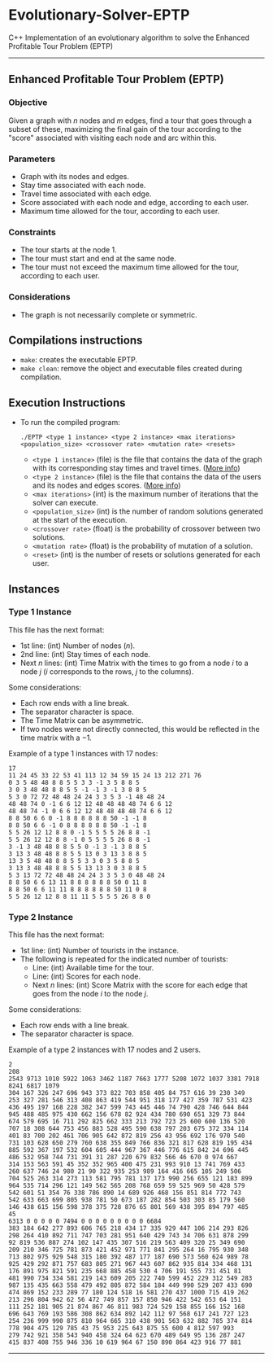 # Evolutionary-Solver-EPTP

C++ Implementation of an evolutionary algorithm to solve the Enhanced Profitable Tour Problem (EPTP)

---

## Enhanced Profitable Tour Problem (EPTP)

### Objective

Given a graph with $n$ nodes and $m$ edges, find a tour that goes through a subset of these, maximizing the final gain of the tour according to the "score" associated with visiting each node and arc within this.

### Parameters

- Graph with its nodes and edges.
- Stay time associated with each node.
- Travel time associated with each edge.
- Score associated with each node and edge, according to each user.
- Maximum time allowed for the tour, according to each user.

### Constraints

- The tour starts at the node 1.
- The tour must start and end at the same node.
- The tour must not exceed the maximum time allowed for the tour, according to each user.

### Considerations

- The graph is not necessarily complete or symmetric.


## Compilations instructions

- `make`: creates the executable EPTP.
- `make clean`: remove the object and executable files created during compilation.

## Execution Instructions

- To run the compiled program:

  `./EPTP <type 1 instance> <type 2 instance> <max iterations> <population_size> <crossover rate> <mutation rate> <resets>`

  - `<type 1 instance>` (file) is the file that contains the data of the graph with its corresponding stay times and travel times. ([More info](#type-1-instance))
  - `<type 2 instance>` (file) is the file that contains the data of the users and its nodes and edges scores. ([More info](#type-2-instance))
  - `<max iterations>` (int) is the maximum number of iterations that the solver can execute.
  - `<population_size>` (int) is the number of random solutions generated at the start of the execution.
  - `<crossover rate>` (float) is the probability of crossover between two solutions.
  - `<mutation rate>` (float) is the probability of mutation of a solution.
  - `<reset>` (int) is the number of resets or solutions generated for each user.
 
## Instances

### Type 1 Instance

This file has the next format:
- 1st line: (int) Number of nodes ($n$).
- 2nd line: (int) Stay times of each node.
- Next $n$ lines: (int) Time Matrix with the times to go from a node $i$ to a node $j$ ($i$ corresponds to the rows, $j$ to the columns).

Some considerations:

- Each row ends with a line break.
- The separator character is space.
- The Time Matrix can be asymmetric.
- If two nodes were not directly connected, this would be reflected in the time matrix with a −1.

Example of a type 1 instances with 17 nodes:

```text
17
11 24 45 33 22 53 41 113 12 34 59 15 24 13 212 271 76
0 3 5 48 48 8 8 5 5 3 3 -1 3 5 8 8 5
3 0 3 48 48 8 8 5 5 -1 -1 3 -1 3 8 8 5
5 3 0 72 72 48 48 24 24 3 3 5 3 -1 48 48 24
48 48 74 0 -1 6 6 12 12 48 48 48 48 74 6 6 12
48 48 74 -1 0 6 6 12 12 48 48 48 48 74 6 6 12
8 8 50 6 6 0 -1 8 8 8 8 8 8 50 -1 -1 8
8 8 50 6 6 -1 0 8 8 8 8 8 8 50 -1 -1 8
5 5 26 12 12 8 8 0 -1 5 5 5 5 26 8 8 -1
5 5 26 12 12 8 8 -1 0 5 5 5 5 26 8 8 -1
3 -1 3 48 48 8 8 5 5 0 -1 3 -1 3 8 8 5
3 13 3 48 48 8 8 5 5 13 0 3 13 3 8 8 5
13 3 5 48 48 8 8 5 5 3 3 0 3 5 8 8 5
3 13 3 48 48 8 8 5 5 13 13 3 0 3 8 8 5
5 3 13 72 72 48 48 24 24 3 3 5 3 0 48 48 24
8 8 50 6 6 13 11 8 8 8 8 8 8 50 0 11 8
8 8 50 6 6 11 11 8 8 8 8 8 8 50 11 0 8
5 5 26 12 12 8 8 11 11 5 5 5 5 26 8 8 0
```

### Type 2 Instance

This file has the next format:

- 1st line: (int) Number of tourists in the instance.
- The following is repeated for the indicated number of tourists:
  - Line: (int) Available time for the tour.
  - Line: (int) Scores for each node.
  - Next $n$ lines: (int) Score Matrix with the score for each edge that goes from the node $i$ to the node $j$.

Some considerations:

- Each row ends with a line break.
- The separator character is space.

Example of a type 2 instances with 17 nodes and 2 users.

```text
2
208
2543 9713 1010 5922 1063 3462 1187 7663 1777 5208 1072 1037 3381 7918 8241 6817 1079
304 167 326 247 696 943 373 822 703 858 405 84 757 616 39 230 349
253 327 281 546 313 408 863 419 544 951 318 177 427 359 787 531 423
436 495 197 168 228 382 347 599 743 445 446 74 790 428 746 644 844
945 488 485 975 430 662 156 678 82 924 434 780 690 651 329 73 844
674 579 695 16 711 292 825 662 333 213 792 723 25 600 600 136 520
707 18 308 644 753 456 883 528 495 590 638 797 203 675 372 334 114
401 83 700 202 461 706 905 642 872 819 256 43 956 692 176 970 540
731 103 628 650 279 760 638 355 849 766 836 321 817 628 819 195 434
885 592 367 197 532 604 605 444 967 367 446 776 615 842 24 696 445
486 532 958 744 731 391 31 287 220 679 832 566 46 670 0 974 667
314 153 563 591 45 352 352 965 400 475 231 993 910 13 741 769 433
260 637 746 24 980 21 90 322 935 253 989 164 416 665 105 249 506
704 525 263 314 273 113 581 795 781 137 173 990 256 655 121 183 899
964 535 714 296 121 149 562 565 208 768 659 59 525 969 50 428 579
542 601 51 354 76 338 786 890 14 689 926 468 156 851 814 772 743
542 633 663 699 805 938 781 50 673 187 282 854 503 303 85 179 560
146 438 615 156 598 378 375 728 876 65 801 569 438 395 894 797 485
45
6313 0 0 0 0 0 7494 0 0 0 0 0 0 0 0 0 6684
383 184 642 277 893 606 765 218 434 17 335 929 447 106 214 293 826
298 264 410 892 711 747 703 281 951 640 429 743 34 706 631 878 299
92 819 536 887 274 102 147 435 307 516 219 563 409 320 25 349 690
209 210 346 725 781 873 421 452 971 771 841 295 264 16 795 930 348
713 802 975 929 548 315 180 392 487 177 187 690 573 560 624 989 78
925 429 292 871 757 683 805 271 967 443 607 862 935 814 334 468 131
176 891 975 821 591 235 668 885 458 530 4 706 191 555 731 451 81
481 990 734 334 581 219 143 609 205 222 740 599 452 229 312 549 283
987 135 435 663 558 479 492 805 872 584 184 449 990 529 207 433 690
474 869 152 233 289 77 180 124 518 16 581 270 437 1000 715 419 262
213 296 804 942 62 56 472 749 857 157 850 946 422 542 653 64 151
111 252 181 905 21 874 867 46 811 983 724 529 158 855 166 152 168
696 643 769 193 586 308 862 634 892 142 112 97 568 617 241 727 123
254 236 999 990 875 810 964 665 310 438 901 563 632 882 785 374 814
778 904 475 129 785 43 75 953 225 643 875 55 600 4 812 597 993
279 742 921 358 543 940 458 324 64 623 670 489 649 95 136 287 247
415 837 408 755 946 336 10 619 964 67 150 890 864 423 916 77 881
```
  
---
